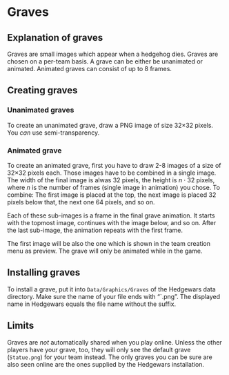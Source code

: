 # Graves #
## Explanation of graves ##
Graves are small images which appear when a hedgehog dies. Graves are chosen on a per-team basis. A grave can be either be unanimated or animated. Animated graves can consist of up to 8 frames.

## Creating graves ##
### Unanimated graves ###
To create an unanimated grave, draw a PNG image of size 32×32 pixels. You _can_ use semi-transparency.

### Animated grave ###
To create an animated grave, first you have to draw 2-8 images of a size of 32×32 pixels each. Those images have to be combined in a single image. The width of the final image is alwas 32 pixels, the height is _n_ · 32 pixels, where _n_ is the number of frames (single image in animation) you chose.
To combine: The first image is placed at the top, the next image is placed 32 pixels below that, the next one 64 pixels, and so on.

Each of these sub-images is a frame in the final grave animation. It starts with the topmost image, continues with the image below, and so on. After the last sub-image, the animation repeats with the first frame.

The first image will be also the one which is shown in the team creation menu as preview. The grave will only be animated while in the game.

## Installing graves ##
To install a grave, put it into `Data/Graphics/Graves` of the Hedgewars data directory.
Make sure the name of your file ends with “`.png”. The displayed name in Hedgewars equals the file name without the suffix.

## Limits ##
Graves are _not_ automatically shared when you play online. Unless the other players have your grave, too, they will only see the default grave (`Statue.png`) for your team instead. The only graves you can be sure are also seen online are the ones supplied by the Hedgewars installation.